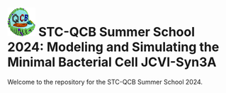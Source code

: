 # <img src="./figs/STC_logo.png" alt="STC-QCB logo" height="65"> STC-QCB Summer School 2024: Modeling and Simulating the Minimal Bacterial Cell JCVI-Syn3A

Welcome to the repository for the STC-QCB Summer School 2024.
